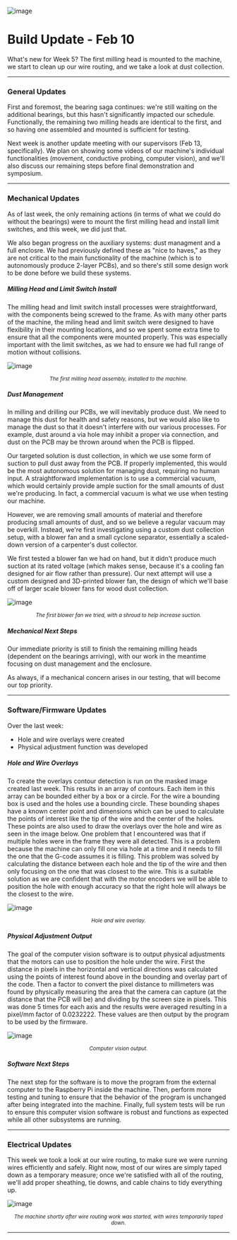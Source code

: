 ![image](/blog_images/05_feb10/feb10_header.png)

# Build Update - Feb 10

What's new for Week 5? The first milling head is mounted to the machine, we start to clean up our wire routing, and we take a look at dust collection.

<hr>

### General Updates

First and foremost, the bearing saga continues: we're still waiting on the additional bearings, but this hasn't significantly impacted our schedule. Functionally, the remaining two milling heads are identical to the first, and so having one assembled and mounted is sufficient for testing.

Next week is another update meeting with our supervisors (Feb 13, specifically). We plan on showing some videos of our machine's individual functionalities (movement, conductive probing, computer vision), and we'll also discuss our remaining steps before final demonstration and symposium.

<hr>

### Mechanical Updates

As of last week, the only remaining actions (in terms of what we could do without the bearings) were to mount the first milling head and install limit switches, and this week, we did just that.

We also began progress on the auxiliary systems: dust managment and a full enclosre. We had previously defined these as "nice to haves," as they are not critical to the main functionality of the machine (which is to autonomously produce 2-layer PCBs), and so there's still some design work to be done before we build these systems.

##### Milling Head and Limit Switch Install

The milling head and limit switch install processes were straightforward, with the components being screwed to the frame. As with many other parts of the machine, the miling head and limit switch were designed to have flexibility in their mounting locations, and so we spent some extra time to ensure that all the components were mounted properly. This was especially important with the limit switches, as we had to ensure we had full range of motion without collisions.

![image](/blog_images/05_feb10/milling_head_1.jpg)

<center><i><small>The first milling head assembly, installed to the machine.</small></i></center>

##### Dust Management

In milling and drilling our PCBs, we will inevitably produce dust. We need to manage this dust for health and safety reasons, but we would also like to manage the dust so that it doesn't interfere with our various processes. For example, dust around a via hole may inhibit a proper via connection, and dust on the PCB may be thrown around when the PCB is flipped.

Our targeted solution is dust collection, in which we use some form of suction to pull dust away from the PCB. If properly implemented, this would be the most autonomous solution for managing dust, requiring no human input. A straightforward implementation is to use a commercial vacuum, which would certainly provide ample suction for the small amounts of dust we're producing. In fact, a commercial vacuum is what we use when testing our machine.

However, we are removing small amounts of material and therefore producing small amounts of dust, and so we believe a regular vacuum may be overkill. Instead, we're first investigating using a custom dust collection setup, with a blower fan and a small cyclone separator, essentially a scaled-down version of a carpenter's dust collector.

We first tested a blower fan we had on hand, but it didn't produce much suction at its rated voltage (which makes sense, because it's a cooling fan designed for air flow rather than pressure). Our next attempt will use a custom designed and 3D-printed blower fan, the design of which we'll base off of larger scale blower fans for wood dust collection.

![image](/blog_images/05_feb10/blower_fan_test.jpg)

<center><i><small>The first blower fan we tried, with a shroud to help increase suction.</small></i></center>

##### Mechanical Next Steps

Our immediate priority is still to finish the remaining milling heads (dependent on the bearings arriving), with our work in the meantime focusing on dust management and the enclosure.

As always, if a mechanical concern arises in our testing, that will become our top priority.

<hr>

### Software/Firmware Updates

Over the last week:

- Hole and wire overlays were created
- Physical adjustment function was developed

##### Hole and Wire Overlays

To create the overlays contour detection is run on the masked image created last week. This results in an array of contours. Each item in this array can be bounded either by a box or a circle. For the wire a bounding box is used and the holes use a bounding circle. These bounding shapes have a known center point and dimensions which can be used to calculate the points of interest like the tip of the wire and the center of the holes. These points are also used to draw the overlays over the hole and wire as seen in the image below. One problem that I encountered was that if multiple holes were in the frame they were all detected. This is a problem because the machine can only fill one via hole at a time and it needs to fill the one that the G-code assumes it is filling. This problem was solved by calculating the distance between each hole and the tip of the wire and then only focusing on the one that was closest to the wire. This is a suitable solution as we are confident that with the motor encoders we will be able to position the hole with enough accuracy so that the right hole will always be the closest to the wire.

![image](/blog_images/05_feb10/overlay_wire.png)

<center><i><small>Hole and wire overlay.</small></i></center>

##### Physical Adjustment Output

The goal of the computer vision software is to output physical adjustments that the motors can use to position the hole under the wire. First the distance in pixels in the horizontal and vertical directions was calculated using the points of interest found above in the bounding and overlay part of the code. Then a factor to convert the pixel distance to millimeters was found by physically measuring the area that the camera can capture (at the distance that the PCB will be) and dividing by the screen size in pixels. This was done 5 times for each axis and the results were averaged resulting in a pixel/mm factor of 0.0232222. These values are then output by the program to be used by the firmware.

![image](/blog_images/05_feb10/output.png)

<center><i><small>Computer vision output.</small></i></center>

##### Software Next Steps

The next step for the software is to move the program from the external computer to the Raspberry Pi inside the machine. Then, perform more testing and tuning to ensure that the behavior of the program is unchanged after being integrated into the machine. Finally, full system tests will be run to ensure this computer vision software is robust and functions as expected while all other subsystems are running.

<hr>

### Electrical Updates

This week we took a look at our wire routing, to make sure we were running wires efficiently and safely. Right now, most of our wires are simply taped down as a temporary measure; once we're satisfied with all of the routing, we'll add proper sheathing, tie downs, and cable chains to tidy everything up.

![image](/blog_images/05_feb10/wiring_temp.jpg)

<center><i><small>The machine shortly after wire routing work was started, with wires temporarily taped down.</small></i></center>

<hr>
